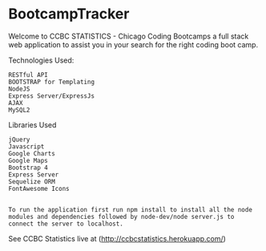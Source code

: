 # BootcampTracker

Welcome to CCBC STATISTICS - Chicago Coding Bootcamps a full stack web application to assist you in your search for the right coding boot camp.
 

Technologies Used:

    RESTful API
    BOOTSTRAP for Templating
    NodeJS
    Express Server/ExpressJs
    AJAX
    MySQL2

Libraries Used

    jQuery
    Javascript 
    Google Charts 
    Google Maps
    Bootstrap 4
    Express Server
    Sequelize ORM
    FontAwesome Icons


    To run the application first run npm install to install all the node modules and dependencies followed by node-dev/node server.js to connect the server to localhost. 

See CCBC Statistics live at (http://ccbcstatistics.herokuapp.com/)
